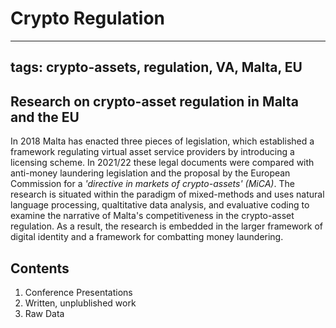 # Crypto Regulation
---
tags: crypto-assets, regulation, VA, Malta, EU
---

## Research on crypto-asset regulation in Malta and the EU

In 2018 Malta has enacted three pieces of legislation, which established a framework regulating virtual asset service providers by introducing a licensing scheme. In 2021/22 these legal documents were compared with anti-money laundering legislation and the proposal by the European Commission for a *'directive in markets of crypto-assets' (MiCA)*. The research is situated within the paradigm of mixed-methods and uses natural language processing, qualtitative data analysis, and evaluative coding to examine the narrative of Malta's competitiveness in the crypto-asset regulation. As a result, the research is embedded in the larger framework of digital identity and a framework for combatting money laundering.

## Contents
1. Conference Presentations
2. Written, unplublished work
3. Raw Data

